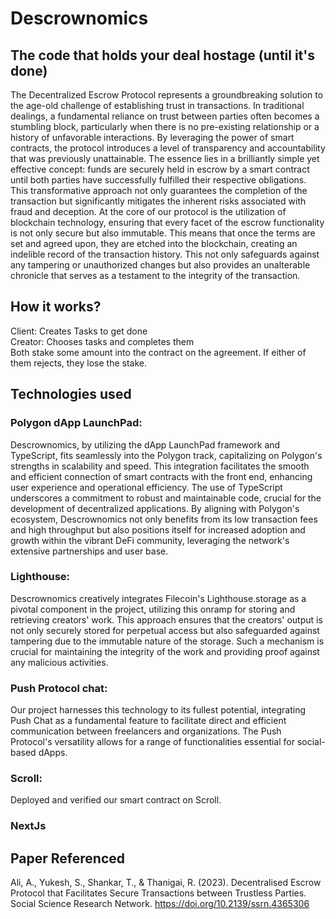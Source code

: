 # Descrownomics
## The code that holds your deal hostage (until it's done)
The Decentralized Escrow Protocol represents a groundbreaking solution to the age-old challenge of establishing trust in transactions. In traditional dealings, a fundamental reliance on trust between parties often becomes a stumbling block, particularly when there is no pre-existing relationship or a history of unfavorable interactions.
By leveraging the power of smart contracts, the protocol introduces a level of transparency and accountability that was previously unattainable. The essence lies in a brilliantly simple yet effective concept: funds are securely held in escrow by a smart contract until both parties have successfully fulfilled their respective obligations. This transformative approach not only guarantees the completion of the transaction but significantly mitigates the inherent risks associated with fraud and deception.
At the core of our protocol is the utilization of blockchain technology, ensuring that every facet of the escrow functionality is not only secure but also immutable. This means that once the terms are set and agreed upon, they are etched into the blockchain, creating an indelible record of the transaction history. This not only safeguards against any tampering or unauthorized changes but also provides an unalterable chronicle that serves as a testament to the integrity of the transaction.

## How it works?
Client: Creates Tasks to get done <br/>
Creator: Chooses tasks and completes them <br/>
Both stake some amount into the contract on the agreement. If either of them rejects, they lose the stake. <br/>


## Technologies used
### Polygon dApp LaunchPad: <br/>
Descrownomics, by utilizing the dApp LaunchPad framework and TypeScript, fits seamlessly into the Polygon track, capitalizing on Polygon's strengths in scalability and speed. This integration facilitates the smooth and efficient connection of smart contracts with the front end, enhancing user experience and operational efficiency. The use of TypeScript underscores a commitment to robust and maintainable code, crucial for the development of decentralized applications. By aligning with Polygon's ecosystem, Descrownomics not only benefits from its low transaction fees and high throughput but also positions itself for increased adoption and growth within the vibrant DeFi community, leveraging the network's extensive partnerships and user base. <br/>

### Lighthouse: <br/>
Descrownomics creatively integrates Filecoin's Lighthouse.storage as a pivotal component in the project, utilizing this onramp for storing and retrieving creators' work. This approach ensures that the creators' output is not only securely stored for perpetual access but also safeguarded against tampering due to the immutable nature of the storage. Such a mechanism is crucial for maintaining the integrity of the work and providing proof against any malicious activities.    <br/>

### Push Protocol chat: <br/>
Our project harnesses this technology to its fullest potential, integrating Push Chat as a fundamental feature to facilitate direct and efficient communication between freelancers and organizations. The Push Protocol's versatility allows for a range of functionalities essential for social-based dApps. <br/>

### Scroll:<br/>
Deployed and verified our smart contract on Scroll.<br/>


### NextJs <br/>

## Paper Referenced
Ali, A., Yukesh, S., Shankar, T., & Thanigai, R. (2023). Decentralised Escrow Protocol that Facilitates Secure Transactions between Trustless Parties. Social Science Research Network. https://doi.org/10.2139/ssrn.4365306


